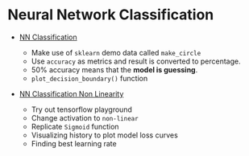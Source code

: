 # Neural Network Classification

- <a href='./01 -  NN Classification.ipynb'>NN Classification</a> 
    - Make use of `sklearn` demo data called `make_circle`
    - Use `accuracy` as metrics and result is converted to percentage. 
    - 50% accuracy means that the **model is guessing**.
    - `plot_decision_boundary()` function

- <a href='./02 - Non-linearity.ipynb'>NN Classification Non Linearity</a> 
    - Try out tensorflow playground
    - Change activation to `non-linear`
    - Replicate `Sigmoid` function
    - Visualizing history to plot model loss curves
    - Finding best learning rate